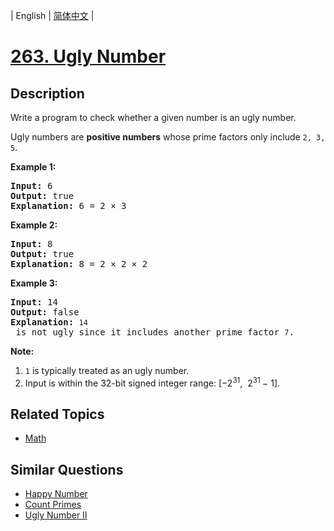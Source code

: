 
| English | [简体中文](README.md) |

# [263. Ugly Number](https://leetcode-cn.com/problems/ugly-number/)

## Description

<p>Write a program to check whether a given number is an ugly number.</p>

<p>Ugly numbers are <strong>positive numbers</strong> whose prime factors only include <code>2, 3, 5</code>.</p>

<p><strong>Example 1:</strong></p>

<pre>
<strong>Input:</strong> 6
<strong>Output:</strong> true
<strong>Explanation: </strong>6 = 2 &times;&nbsp;3</pre>

<p><strong>Example 2:</strong></p>

<pre>
<strong>Input:</strong> 8
<strong>Output:</strong> true
<strong>Explanation: </strong>8 = 2 &times; 2 &times;&nbsp;2
</pre>

<p><strong>Example 3:</strong></p>

<pre>
<strong>Input:</strong> 14
<strong>Output:</strong> false 
<strong>Explanation: </strong><code>14</code> is not ugly since it includes another prime factor <code>7</code>.
</pre>

<p><strong>Note:</strong></p>

<ol>
	<li><code>1</code> is typically treated as an ugly number.</li>
	<li>Input is within the 32-bit signed integer range:&nbsp;[&minus;2<sup>31</sup>,&nbsp; 2<sup>31&nbsp;</sup>&minus; 1].</li>
</ol>

## Related Topics

- [Math](https://leetcode-cn.com/tag/math)

## Similar Questions

- [Happy Number](../happy-number/README_EN.md)
- [Count Primes](../count-primes/README_EN.md)
- [Ugly Number II](../ugly-number-ii/README_EN.md)
